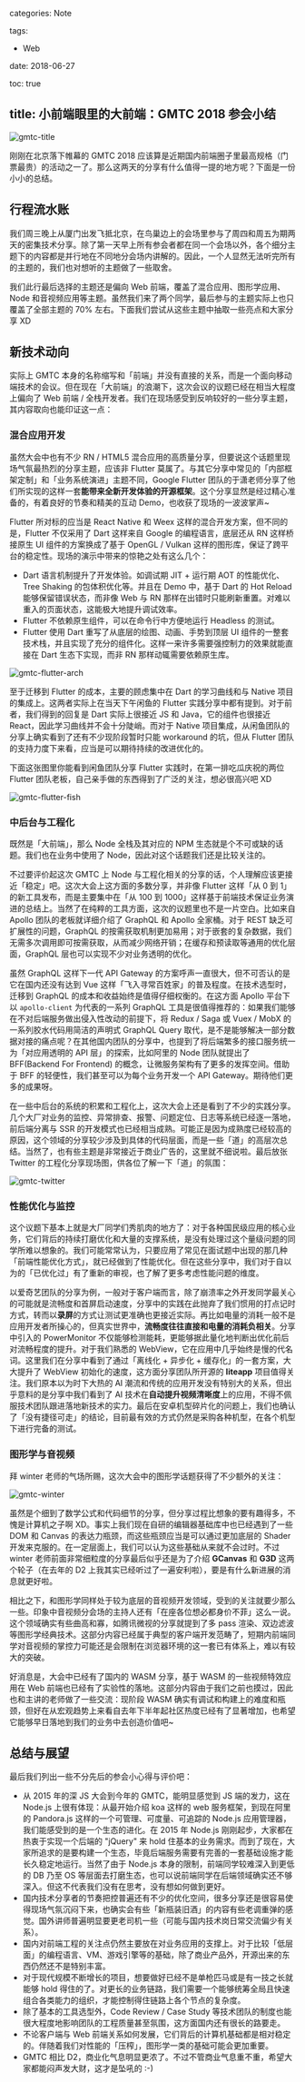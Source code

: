 categories: Note

tags:

- Web

date: 2018-06-27

toc: true

title: 小前端眼里的大前端：GMTC 2018 参会小结
---

![gmtc-title](/images/gmtc-0.png)

刚刚在北京落下帷幕的 GMTC 2018 应该算是近期国内前端圈子里最高规格（门票最贵）的活动之一了。那么这两天的分享有什么值得一提的地方呢？下面是一份小小的总结。

<!--more-->


## 行程流水账
我们周三晚上从厦门出发飞抵北京，在鸟巢边上的会场里参与了周四和周五为期两天的密集技术分享。除了第一天早上所有参会者都在同一个会场以外，各个细分主题下的内容都是并行地在不同地分会场内讲解的。因此，一个人显然无法听完所有的主题的，我们也对想听的主题做了一些取舍。

我们此行最后选择的主题还是偏向 Web 前端，覆盖了混合应用、图形学应用、Node 和音视频应用等主题。虽然我们来了两个同学，最后参与的主题实际上也只覆盖了全部主题的 70% 左右。下面我们尝试从这些主题中抽取一些亮点和大家分享 XD


## 新技术动向

实际上 GMTC 本身的名称缩写和「前端」并没有直接的关系，而是一个面向移动端技术的会议。但在现在「大前端」的浪潮下，这次会议的议题已经在相当大程度上偏向了 Web 前端 / 全栈开发者。我们在现场感受到反响较好的一些分享主题，其内容取向也能印证这一点：

### 混合应用开发
虽然大会中也有不少 RN / HTML5 混合应用的高质量分享，但要说这个话题里现场气氛最热烈的分享主题，应该非 Flutter 莫属了。与其它分享中常见的「内部框架定制」和「业务系统演进」主题不同，Google Flutter 团队的于潇老师分享了他们所实现的这样一套**能带来全新开发体验的开源框架**。这个分享显然是经过精心准备的，有着良好的节奏和精美的互动 Demo，也收获了现场的一波波掌声~

Flutter 所对标的应当是 React Native 和 Weex 这样的混合开发方案，但不同的是，Flutter 不仅采用了 Dart 这样来自 Google 的编程语言，底层还从 RN 这样桥接原生 UI 组件的方案换成了基于 OpenGL / Vulkan 这样的图形库，保证了跨平台的稳定性。现场的演示中带来的惊艳之处有这么几个：

* Dart 语言机制提升了开发体验。如调试期 JIT + 运行期 AOT 的性能优化、Tree Shaking 的包体积优化等。并且在 Demo 中，基于 Dart 的 Hot Reload 能够保留错误状态，而非像 Web 与 RN 那样在出错时只能刷新重置。对难以重入的页面状态，这能极大地提升调试效率。
* Flutter 不依赖原生组件，可以在命令行中方便地运行 Headless 的测试。
* Flutter 使用 Dart 重写了从底层的绘图、动画、手势到顶层 UI 组件的一整套技术栈，并且实现了充分的组件化。这样一来许多需要强控制力的效果就能直接在 Dart 生态下实现，而非 RN 那样动辄需要依赖原生库。

![gmtc-flutter-arch](/images/gmtc-1.png)

至于迁移到 Flutter 的成本，主要的顾虑集中在 Dart 的学习曲线和与 Native 项目的集成上。这两者实际上在当天下午闲鱼的 Flutter 实践分享中都有提到。对于前者，我们得到的回复是 Dart 实际上很接近 JS 和 Java，它的组件也很接近 React，因此学习曲线并不会十分陡峭。而对于 Native 项目集成，从闲鱼团队的分享上确实看到了还有不少现阶段暂时只能 workaround 的坑，但从 Flutter 团队的支持力度下来看，应当是可以期待持续的改进优化的。

下面这张图里你能看到闲鱼团队分享 Flutter 实践时，在第一排吃瓜庆祝的两位 Flutter 团队老板，自己亲手做的东西得到了广泛的关注，想必很高兴吧 XD

![gmtc-flutter-fish](/images/gmtc-5.png)

### 中后台与工程化
既然是「大前端」，那么 Node 全栈及其对应的 NPM 生态就是个不可或缺的话题。我们也在业务中使用了 Node，因此对这个话题我们还是比较关注的。

不过要评价起这次 GMTC 上 Node 与工程化相关的分享的话，个人理解应该更接近「稳定」吧。这次大会上这方面的多数分享，并非像 Flutter 这样「从 0 到 1」的新工具发布，而是主要集中在「从 100 到 1000」这样基于前端技术保证业务演进的总结上。当然了在纯粹的工具方面，这次的议题里也不是一片空白。比如来自 Apollo 团队的老板就详细介绍了 GraphQL 和 Apollo 全家桶。对于 REST 缺乏可扩展性的问题，GraphQL 的按需获取机制更加易用；对于嵌套的复杂数据，我们无需多次调⽤即可按需获取，从而减少⽹络开销；在缓存和预读取等通用的优化层面，GraphQL 层也可以实现不少对业务透明的优化。

虽然 GraphQL 这样下一代 API Gateway 的方案呼声一直很大，但不可否认的是它在国内还没有达到 Vue 这样「飞入寻常百姓家」的普及程度。在技术选型时，迁移到 GraphQL 的成本和收益始终是值得仔细权衡的。在这方面 Apollo 平台下以 `apollo-client` 为代表的一系列 GraphQL 工具是很值得推荐的：如果我们能够在不对后端服务做出侵入性改动的前提下，将 Redux / Saga 或 Vuex / MobX 的一系列胶水代码用简洁的声明式 GraphQL Query 取代，是不是能够解决一部分数据对接的痛点呢？在其他国内团队的分享中，也提到了将后端繁多的接口服务统一为「对应用透明的 API 层」的探索，比如阿里的 Node 团队就提出了 BFF(Backend For Frontend) 的概念，让微服务架构有了更多的发挥空间。借助于 BFF 的轻便性，我们甚至可以为每个业务开发一个 API Gateway。期待他们更多的成果呀。

在一些中后台的系统的积累和工程化上，这次大会上还是看到了不少的实践分享。几个大厂对业务的监控、异常排查、报警、问题定位、日志等系统已经逐一落地，前后端分离与 SSR 的开发模式也已经相当成熟。可能正是因为成熟度已经较高的原因，这个领域的分享较少涉及到具体的代码层面，而是一些「道」的高层次总结。当然了，也有些主题是非常接近于商业广告的，这里就不细说啦。最后放张 Twitter 的工程化分享现场图，供各位了解一下「道」的氛围：

![gmtc-twitter](/images/gmtc-3.png)

### 性能优化与监控
这个议题下基本上就是大厂同学们秀肌肉的地方了：对于各种国民级应用的核心业务，它们背后的持续打磨优化和大量的支撑系统，是没有处理过这个量级问题的同学所难以想象的。我们可能常常认为，只要应用了常见在面试题中出现的那几种「前端性能优化方式」，就已经做到了性能优化。但在这些分享中，我们对于自以为的「已优化过」有了重新的审视，也了解了更多考虑性能问题的维度。

以爱奇艺团队的分享为例，一般对于客户端而言，除了崩溃率之外开发同学最关心的可能就是流畅度和首屏启动速度，分享中的实践在此抛弃了我们惯用的打点记时方式，转而以**录屏**的方式让测试更准确也更接近实际。再比如电量的消耗一般不是应用开发者所操心的，但真实世界中，**流畅度往往直接和电量的消耗负相关**。分享中引入的 PowerMonitor 不仅能够检测能耗，更能够据此量化地判断出优化前后对流畅程度的提升。对于我们熟悉的 WebView，它在应用中几乎始终是慢的代名词。这里我们在分享中看到了通过「离线化 + 异步化 + 缓存化」的一套方案，大大提升了 WebView 初始化的速度，这方面分享团队所开源的 **liteapp** 项目值得关注。我们原本以为时下大热的 AI 潮流和传统的应用开发没有特别大的关系，但出乎意料的是分享中我们看到了 AI 技术在**自动提升视频清晰度**上的应用，不得不佩服技术团队跟进落地新技术的实力。最后在安卓机型碎片化的问题上，我们也确认了「没有捷径可走」的结论，目前最有效的方式仍然是采购各种机型，在各个机型下进行完备的测试。

### 图形学与音视频
拜 winter 老师的气场所赐，这次大会中的图形学话题获得了不少额外的关注：

![gmtc-winter](/images/gmtc-4.png)

虽然是个细到了数学公式和代码细节的分享，但分享过程比想象的要有趣得多，不愧是计算机之子啊 XD。事实上我们现在自研的编辑器基础库中也已经遇到了一些 DOM 和 Canvas 的表达力瓶颈，而这些瓶颈应当是可以通过更加底层的 Shader 开发来克服的。在一定层面上，我们可以认为这些基础从来就不会过时。不过 winter 老师前面非常细粒度的分享最后似乎还是为了介绍 **GCanvas** 和 **G3D** 这两个轮子（在去年的 D2 上我其实已经听过了一遍安利啦），要是有什么新进展的消息就更好啦。

相比之下，和图形学同样处于较为底层的音视频开发领域，受到的关注就要少那么一些。印象中音视频分会场的主持人还有「在座各位想必都身价不菲」这么一说。这个领域确实有些曲高和寡，如腾讯微视的分享就提到了多 pass 渲染、双边滤波等图形学经典技术。这部分内容已经属于典型的客户端开发范畴了，短期内前端同学对音视频的掌控力可能还是会限制在浏览器环境的这一套已有体系上，难以有较大的突破。

好消息是，大会中已经有了国内的 WASM 分享，基于 WASM 的一些视频特效应用在 Web 前端也已经有了实验性的落地。这部分内容由于我们之前也摸过，因此也和主讲的老师做了一些交流：现阶段 WASM 确实有调试和构建上的难度和瓶颈，但好在从宏观趋势上来看自去年下半年起社区热度已经有了显著增加，也希望它能够早日落地到我们的业务中去创造价值吧~


## 总结与展望
最后我们列出一些不分先后的参会小心得与评价吧：

* 从 2015 年的深 JS 大会到今年的 GMTC，能明显感觉到 JS 端的发力，这在 Node.js 上很有体现：从最开始介绍 koa 这样的 web 服务框架，到现在阿里的 Pandora.js 这样的一个可管理、可度量、可追踪的 Node.js 应用管理器，我们能感受到的是一个生态的进化。在 2015 年 Node.js 刚刚起步，大家都在热衷于实现一个后端的 "jQuery" 来 hold 住基本的业务需求。而到了现在，大家所追求的是要构建一个生态，毕竟后端服务需要有完善的一套基础设施才能长久稳定地运行。当然了由于 Node.js 本身的限制，前端同学较难深入到更低的 DB 乃至 OS 等层面去打磨生态，也可以说前端同学在后端领域确实还不够深入。但这不代表我们没有在思考，没有想如何做到更好。
* 国内技术分享者的节奏把控普遍还有不少的优化空间，很多分享还是很容易使得现场气氛沉闷下来，也确实会有些「新瓶装旧酒」的内容有些老调重弹的感觉。国外讲师普遍明显要更老司机一些（可能与国内技术岗日常交流偏少有关系）。
* 国内对前端工程的关注点仍然主要放在对业务应用的支撑上。对于比较「低层面」的编程语言、VM、游戏引擎等的基础，除了商业产品外，开源出来的东西仍然还不是特别丰富。
* 对于现代规模不断增长的项目，想要做好已经不是单枪匹马或是有一技之长就能够 hold 得住的了。对更长的业务链路，我们需要一个能够统筹全局且快速组合各类能力的组织，才能控制得住链路上各个节点的复杂度。
* 除了基本的工具选型外，Code Review / Case Study 等技术团队的制度也能很大程度地影响团队的工程质量甚至氛围，这方面国内还有很长的路要走。
* 不论客户端与 Web 前端关系如何发展，它们背后的计算机基础都是相对稳定的。伴随着我们对性能的「压榨」，图形学一类的基础可能会更加重要。
* GMTC 相比 D2，商业化气息明显更浓了。不过不管商业气息重不重，希望大家都能闷声发大财，这才是坠吼的 :-)
